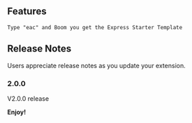 ## Features
 
    Type "eac" and Boom you get the Express Starter Template

## Release Notes

Users appreciate release notes as you update your extension.

### 2.0.0

V2.0.0 release


**Enjoy!**
